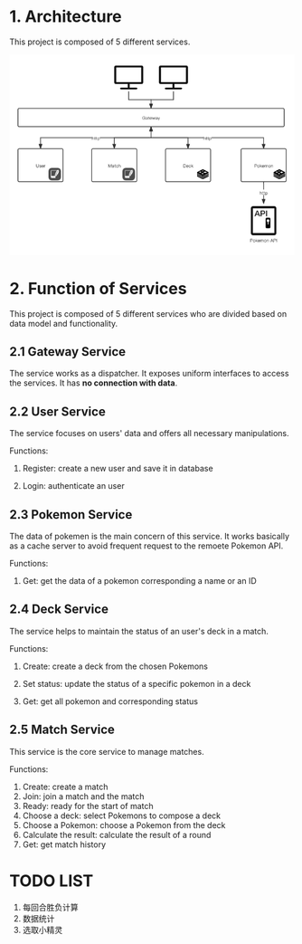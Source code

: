 # 1. Architecture

This project is composed of 5 different services. 

![architecture.jpg](Architecture.png)

# 2. Function of Services

This project is composed of 5 different services who are divided based on data model and functionality. 

## 2.1 Gateway Service

The service works as a dispatcher. It exposes uniform interfaces to access the services. It has **no connection with data**.

## 2.2 User Service

The service focuses on users' data and offers all necessary manipulations.

Functions:

1. Register: create a new user and save it in database

2. Login: authenticate an user

## 2.3 Pokemon Service

The data of pokemen is the main concern of this service. It works basically as a cache server to avoid frequent request to the remoete Pokemon API.

Functions:

1. Get: get the data of a pokemon corresponding a name or an ID

## 2.4 Deck Service

The service helps to maintain the status of an user's deck in a match.

Functions:

1. Create: create a deck from the chosen Pokemons
2. Set status: update the status of a specific pokemon in a deck

3. Get: get all pokemon and corresponding status

## 2.5 Match Service

This service is the core service to manage matches.

Functions:

1. Create: create a match
2. Join: join a match and the match
3. Ready: ready for the start of match
4. Choose a deck: select Pokemons to compose a deck
5. Choose a Pokemon: choose a Pokemon from the deck
6. Calculate the result: calculate the result of a round
7. Get: get match history


# TODO LIST
1. 每回合胜负计算
2. 数据统计
3. 选取小精灵